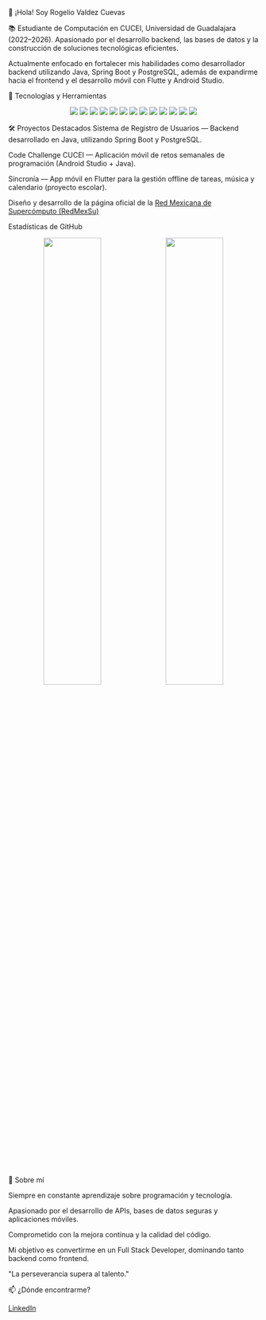 👋 ¡Hola! Soy Rogelio Valdez Cuevas

📚 Estudiante de Computación en CUCEI, Universidad de Guadalajara (2022–2026).
Apasionado por el desarrollo backend, las bases de datos y la construcción de soluciones tecnológicas eficientes.

Actualmente enfocado en fortalecer mis habilidades como desarrollador backend utilizando Java, Spring Boot y PostgreSQL, además de expandirme hacia el frontend y el desarrollo móvil con Flutte y Android Studio.

🚀 Tecnologías y Herramientas
<p align="center"> <img src="https://img.shields.io/badge/Java-ED8B00?style=for-the-badge&logo=java&logoColor=white"/> <img src="https://img.shields.io/badge/Spring-6DB33F?style=for-the-badge&logo=spring&logoColor=white"/> <img src="https://img.shields.io/badge/IntelliJ_IDEA-000000?style=for-the-badge&logo=intellijidea&logoColor=white"/> <img src="https://img.shields.io/badge/JavaScript-F7DF1E?style=for-the-badge&logo=javascript&logoColor=black"/> <img src="https://img.shields.io/badge/HTML5-E34F26?style=for-the-badge&logo=html5&logoColor=white"/> <img src="https://img.shields.io/badge/CSS3-1572B6?style=for-the-badge&logo=css3&logoColor=white"/> <img src="https://img.shields.io/badge/WordPress-21759B?style=for-the-badge&logo=wordpress&logoColor=white"/> <img src="https://img.shields.io/badge/Python-3670A0?style=for-the-badge&logo=python&logoColor=white"/> <img src="https://img.shields.io/badge/C-00599C?style=for-the-badge&logo=c&logoColor=white"/> <img src="https://img.shields.io/badge/C++-00599C?style=for-the-badge&logo=cplusplus&logoColor=white"/> <img src="https://img.shields.io/badge/MySQL-005C84?style=for-the-badge&logo=mysql&logoColor=white"/> <img src="https://img.shields.io/badge/PostgreSQL-336791?style=for-the-badge&logo=postgresql&logoColor=white"/> <img src="https://img.shields.io/badge/Android_Studio-3DDC84?style=for-the-badge&logo=android-studio&logoColor=white"/> </p>
🛠️ Proyectos Destacados
Sistema de Registro de Usuarios — Backend desarrollado en Java, utilizando Spring Boot y PostgreSQL.

Code Challenge CUCEI — Aplicación móvil de retos semanales de programación (Android Studio + Java).

Sincronía — App móvil en Flutter para la gestión offline de tareas, música y calendario (proyecto escolar).

Diseño y desarrollo de la página oficial de la [Red Mexicana de Supercómputo (RedMexSu)](https://redmexsu.org)

Estadísticas de GitHub
<p align="center"> <img src="https://github-readme-stats.vercel.app/api?username=rogeliovc&show_icons=true&theme=radical" width="48%"/> <img src="https://github-readme-streak-stats.herokuapp.com/?user=rogeliovc&theme=radical" width="48%"/> </p>


📖 Sobre mí

Siempre en constante aprendizaje sobre programación y tecnología.

Apasionado por el desarrollo de APIs, bases de datos seguras y aplicaciones móviles.

Comprometido con la mejora continua y la calidad del código.

Mi objetivo es convertirme en un Full Stack Developer, dominando tanto backend como frontend.

"La perseverancia supera al talento."

📫 ¿Dónde encontrarme?

[LinkedIn](https://www.linkedin.com/in/rogelio-valdez-cuevas-897520289/)
